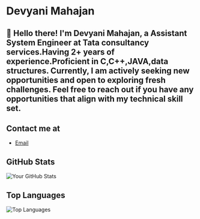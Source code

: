# Devyani Mahajan

## 👋 Hello there! I'm Devyani Mahajan, a Assistant System Engineer at Tata consultancy services.Having 2+ years of experience.Proficient in C,C++,JAVA,data structures. Currently, I am actively seeking new opportunities and open to exploring fresh challenges. Feel free to reach out if you have any opportunities that align with my technical skill set.

## Contact me at 

- [Email](devyanim63@gmail.com)

## GitHub Stats
<!---<br><p><img align="left" src="https://github-readme-stats.vercel.app/api/top-langs?username=Devyani-Mahajan&show_icons=true&locale=en&layout=compact" alt="Devyani-Mahajan" /></p><br> -->

![Your GitHub Stats](https://github-readme-stats.vercel.app/api?username=Devyani-Mahajan&show_icons=true)

## Top Languages

![ Top Languages](https://github-readme-stats.vercel.app/api/top-langs/?username=Devyani-Mahajan)

<!---<br><p>&nbsp;<img align="right" src="https://github-readme-stats.vercel.app/api?username=Devyani-Mahajan&show_icons=true&locale=en" alt="prasad-dangare" /></p><br> -->



